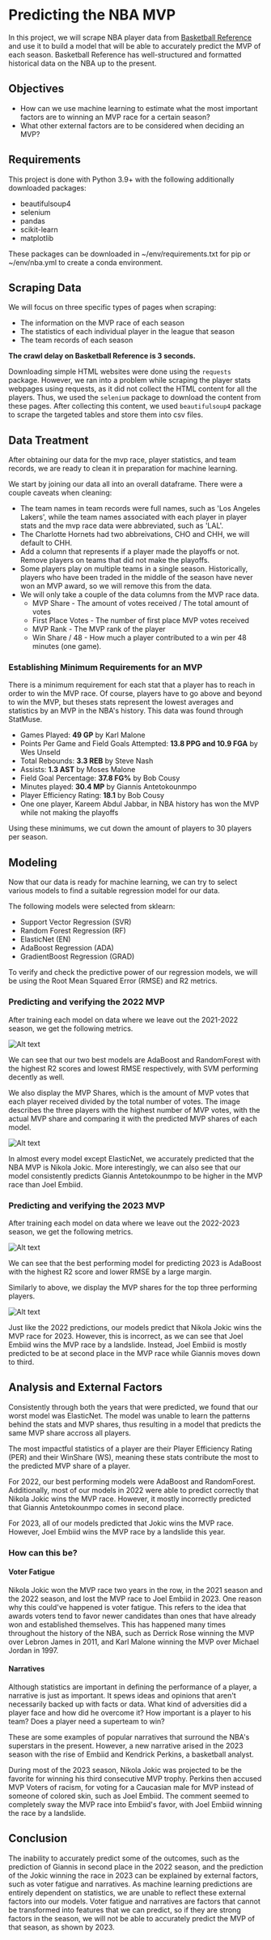 # Predicting the NBA MVP
In this project, we will scrape NBA player data from [Basketball Reference](www.basketball-reference.com) and use it to build a model that will be able to accurately predict the MVP of each season. Basketball Reference has well-structured and formatted historical data on the NBA up to the present.

## Objectives
* How can we use machine learning to estimate what the most important factors are to winning an MVP race for a certain season?
* What other external factors are to be considered when deciding an MVP?

## Requirements
This project is done with Python 3.9+ with the following additionally downloaded packages:
* beautifulsoup4
* selenium
* pandas
* scikit-learn
* matplotlib

These packages can be downloaded in ~/env/requirements.txt for pip or ~/env/nba.yml to create a conda environment.

## Scraping Data
We will focus on three specific types of pages when scraping:
* The information on the MVP race of each season
* The statistics of each individual player in the league that season
* The team records of each season

**The crawl delay on Basketball Reference is 3 seconds.**
<br />

Downloading simple HTML websites were done using the `requests` package. However, we ran into a problem while scraping the player stats webpages using requests, as it did not collect the HTML content for all the players. Thus, we used the `selenium` package to download the content from these pages. After collecting this content, we used `beautifulsoup4` package to scrape the targeted tables and store them into csv files.

## Data Treatment
After obtaining our data for the mvp race, player statistics, and team records, we are ready to clean it in preparation for machine learning.

We start by joining our data all into an overall dataframe. There were a couple caveats when cleaning:
* The team names in team records were full names, such as 'Los Angeles Lakers', while the team names associated with each player in player stats and the mvp race data were abbreviated, such as 'LAL'.
* The Charlotte Hornets had two abbreivations, CHO and CHH, we will default to CHH.
* Add a column that represents if a player made the playoffs or not. Remove players on teams that did not make the playoffs.
* Some players play on multiple teams in a single season. Historically, players who have been traded in the middle of the season have never won an MVP award, so we will remove this from the data.
* We will only take a couple of the data columns from the MVP race data.
    * MVP Share - The amount of votes received / The total amount of votes
    * First Place Votes - The number of first place MVP votes received
    * MVP Rank - The MVP rank of the player
    * Win Share / 48 - How much a player contributed to a win per 48 minutes (one game).

### Establishing Minimum Requirements for an MVP
There is a minimum requirement for each stat that a player has to reach in order to win the MVP race. Of course, players have to go above and beyond to win the MVP, but theses stats represent the lowest averages and statistics by an MVP in the NBA's history. This data was found through StatMuse.
* Games Played: **49 GP** by Karl Malone
* Points Per Game and Field Goals Attempted: **13.8 PPG and 10.9 FGA** by Wes Unseld
* Total Rebounds: **3.3 REB** by Steve Nash
* Assists: **1.3 AST** by Moses Malone
* Field Goal Percentage: **37.8 FG%** by Bob Cousy
* Minutes played: **30.4 MP** by Giannis Antetokounmpo
* Player Efficiency Rating: **18.1** by Bob Cousy
* One one player, Kareem Abdul Jabbar, in NBA history has won the MVP while not making the playoffs

Using these minimums, we cut down the amount of players to 30 players per season.

## Modeling
Now that our data is ready for machine learning, we can try to select various models to find a suitable regression model for our data.

The following models were selected from sklearn:
* Support Vector Regression (SVR)
* Random Forest Regression (RF)
* ElasticNet (EN)
* AdaBoost Regression (ADA)
* GradientBoost Regression (GRAD)

To verify and check the predictive power of our regression models, we will be using the Root Mean Squared Error (RMSE) and R2 metrics.

### Predicting and verifying the 2022 MVP
After training each model on data where we leave out the 2021-2022 season, we get the following metrics.

![Alt text](images/2022_metrics.png)

We can see that our two best models are AdaBoost and RandomForest with the highest R2 scores and lowest RMSE respectively, with SVM performing decently as well.

We also display the MVP Shares, which is the amount of MVP votes that each player received divided by the total number of votes. The image describes the three players with the highest number of MVP votes, with the actual MVP share and comparing it with the predicted MVP shares of each model.

![Alt text](images/2022_pred.png)

In almost every model except ElasticNet, we accurately predicted that the NBA MVP is Nikola Jokic. More interestingly, we can also see that our model consistently predicts Giannis Antetokounmpo to be higher in the MVP race than Joel Embiid.

### Predicting and verifying the 2023 MVP
After training each model on data where we leave out the 2022-2023 season, we get the following metrics.

![Alt text](2023_metrics.png)

We can see that the best performing model for predicting 2023 is AdaBoost with the highest R2 score and lower RMSE by a large margin.

Similarly to above, we display the MVP shares for the top three performing players.

![Alt text](images/2023_pred.png)

Just like the 2022 predictions, our models predict that Nikola Jokic wins the MVP race for 2023. However, this is incorrect, as we can see that Joel Embiid wins the MVP race by a landslide. Instead, Joel Embiid is mostly predicted to be at second place in the MVP race while Giannis moves down to third.

## Analysis and External Factors
Consistently through both the years that were predicted, we found that our worst model was ElasticNet. The model was unable to learn the patterns behind the stats and MVP shares, thus resulting in a model that predicts the same MVP share accross all players.

The most impactful statistics of a player are their Player Efficiency Rating (PER) and their WinShare (WS), meaning these stats contribute the most to the predicted MVP share of a player.

For 2022, our best performing models were AdaBoost and RandomForest. Additionally, most of our models in 2022 were able to predict correctly that Nikola Jokic wins the MVP race. However, it mostly incorrectly predicted that Giannis Antetokounmpo comes in second place.

For 2023, all of our models predicted that Jokic wins the MVP race. However, Joel Embiid wins the MVP race by a landslide this year.

### How can this be?
#### Voter Fatigue
Nikola Jokic won the MVP race two years in the row, in the 2021 season and the 2022 season, and lost the MVP race to Joel Embiid in 2023. One reason why this could've happened is voter fatigue. This refers to the idea that awards voters tend to favor newer candidates than ones that have already won and established themselves. This has happened many times throughout the history of the NBA, such as Derrick Rose winning the MVP over Lebron James in 2011, and Karl Malone winning the MVP over Michael Jordan in 1997.

#### Narratives
Although statistics are important in defining the performance of a player, a narrative is just as important. It spews ideas and opinions that aren't necessarily backed up with facts or data. What kind of adversities did a player face and how did he overcome it? How important is a player to his team? Does a player need a superteam to win?

These are some examples of popular narratives that surround the NBA's superstars in the present. However, a new narrative arised in the 2023 season with the rise of Embiid and Kendrick Perkins, a basketball analyst.

During most of the 2023 season, Nikola Jokic was projected to be the favorite for winning his third consecutive MVP trophy. Perkins then accused MVP Voters of racism, for voting for a Caucasian male for MVP instead of someone of colored skin, such as Joel Embiid. The comment seemed to completely sway the MVP race into Embiid's favor, with Joel Embiid winning the race by a landslide.

## Conclusion
The inability to accurately predict some of the outcomes, such as the prediction of Giannis in second place in the 2022 season, and the prediction of the Jokic winning the race in 2023 can be explained by external factors, such as voter fatigue and narratives. As machine learning predictions are entirely dependent on statistics, we are unable to reflect these external factors into our models. Voter fatigue and narratives are factors that cannot be transformed into features that we can predict, so if they are strong factors in the season, we will not be able to accurately predict the MVP of that season, as shown by 2023.
